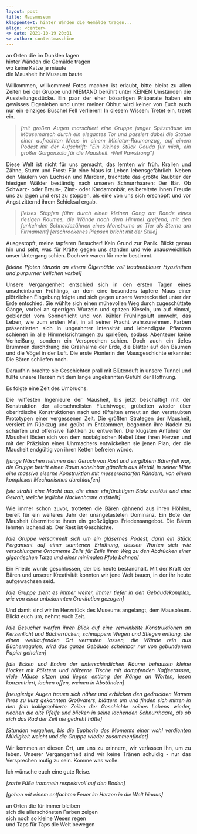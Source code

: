 ```yaml
---
layout: post
title: Mausmuseum
klappentext: hinter Wänden die Gemälde tragen...
align: <center>
<> date: 2021-10-19 20:01
<> author: contentmaschine
---
```



an Orten die im Dunklen lagen  
hinter Wänden die Gemälde tragen  
wo keine Katze je miaute  
die Mausheit ihr Museum baute  
  
<div style="text-align:justify">
	
Willkommen, willkommen! Fotos machen ist erlaubt, bitte bleibt zu allen Zeiten bei der Gruppe und NIEMAND berührt unter KEINEN Umständen die Ausstellungsstücke. Ein paar der eher bösartigen Präparate haben ein gewisses Eigenleben und unter meiner Obhut wird keiner von Euch auch nur ein einziges Büschel Fell verlieren! In diesem Wissen: Tretet ein, tretet ein.

>*[mit großen Augen marschiert eine Gruppe junger Spitzmäuse im Mäusemarsch durch ein elegantes Tor und passiert dabei die Statue einer aufrechten Maus in einem Miniatur-Raumanzug, auf einem Podest mit der Aufschrift: "Ein kleines Stück Gouda für mich, ein großer Gorgonzola für die Mausheit. -Neil Pawstrong"]*

Diese Welt ist nicht für uns gemacht, das lernten wir früh. Krallen und Zähne, Sturm und Frost: Für eine Maus ist Leben lebensgefährlich. Neben den Mäulern von Luchsen und Mardern, trachtete das größte Raubtier der hiesigen Wälder beständig nach unseren Schnurrhaaren: Der Bär. Ob Schwarz- oder Braun-, Zimt- oder Kardamonbär, es bereitete ihnen Freude uns zu jagen und erst zu stoppen, als eine von uns sich erschöpft und vor Angst zitternd ihrem Schicksal ergab.

 >*[leises Stapfen führt durch einen kleinen Gang am Rande eines riesigen Raumes, die Wände nach dem Himmel greifend, mit den funkelnden Schneidezähnen eines Monstrums an Tier als Sterne am Firmament] [erschrockenes Piepsen bricht mit der Stille]*

Ausgestopft, meine tapferen Besucher! Kein Grund zur Panik. Blickt genau hin und seht, was für Kräfte gegen uns standen und wie unausweichlich unser Untergang schien. Doch wir waren für mehr bestimmt.

*[kleine Pfoten tänzeln an einem Ölgemälde voll traubenblauer Hyazinthen und purpurner Veilchen vorbei]*

Unsere Vergangenheit entschied sich in den ersten Tagen eines unscheinbaren Frühlings, an dem eine besonders tapfere Maus einer plötzlichen Eingebung folgte und sich gegen unsere Verstecke tief unter der Erde entschied. Sie wühlte sich einen mühevollen Weg durch zugeschüttete Gänge, vorbei an sperrigen Wurzeln und spitzen Kieseln, um auf einmal, geblendet vom Sonnenlicht und von kühler Frühlingsluft umweht, das Leben, wie zum ersten Mal, in all seiner Pracht wahrzunehmen. Farben präsentierten sich in ungeahnter Intensität und lebendigste Pflanzen schienen in alle Himmelsrichtungen zu sprießen, sodass Abenteuer keine Verheißung, sondern ein Versprechen schien. Doch auch ein tiefes Brummen durchdrang die Grashalme der Erde, die Blätter auf den Bäumen und die Vögel in der Luft. Die erste Pionierin der Mausgeschichte erkannte: Die Bären schliefen noch.

Daraufhin brachte sie Geschichten prall mit Blütenduft in unsere Tunnel und füllte unsere Herzen mit dem lange ungekannten Gefühl der Hoffnung.

Es folgte eine Zeit des Umbruchs.

Die wiffesten Ingenieure der Mausheit, bis jetzt beschäftigt mit der Konstruktion der allerschnellsten Fluchtwege, grübelten wieder über oberirdische Konstruktionen nach und tüftelten erneut an den verstaubten Prototypen einer vergessenen Zeit. Die größten Strategen der Mausheit, versiert im Rückzug und geübt im Entkommen, begonnen ihre Nadeln zu schärfen und offensive Taktiken zu entwerfen. Die klügsten Anführer der Mausheit lösten sich von dem nostalgischen Nebel über ihren Herzen und mit der Präzision eines Uhrmachers entwickelten sie jenen Plan, der die Mausheit endgültig von ihren Ketten befreien würde.

*[junge Näschen nehmen den Geruch von Rost und vergilbtem Bärenfell war, die Gruppe betritt einen Raum scheinbar gänzlich aus Metall, in seiner Mitte eine massive eiserne Konstruktion mit messerscharfen Rändern, von einem komplexen Mechanismus durchlaufen]*

*[sie strahlt eine Macht aus, die einen ehrfürchtigen Stolz auslöst und eine Gewalt, welche jegliche Nackenhaare aufstellt]*

Wie immer schon zuvor, trotteten die Bären gähnend aus ihren Höhlen, bereit für ein weiteres Jahr der unangetasteten Dominanz. Ein Bote der Mausheit übermittelte ihnen ein großzügiges Friedensangebot. Die Bären lehnten lachend ab. Der Rest ist Geschichte.

*[die Gruppe versammelt sich um ein gläsernes Podest, darin ein Stück Pergament auf einer samtenen Erhöhung, dessen Worten sich wie verschlungene Ornamente Zeile für Zeile ihren Weg zu den Abdrücken einer gigantischen Tatze und einer minimalen Pfote bahnen]*

Ein Friede wurde geschlossen, der bis heute bestandhält. Mit der Kraft der Bären und unserer Kreativität konnten wir jene Welt bauen, in der ihr heute aufgewachsen seid.

*[die Gruppe zieht es immer weiter, immer tiefer in den Gebäudekomplex, wie von einer unbekannten Gravitation gezogen]*

Und damit sind wir im Herzstück des Museums angelangt, dem Mausoleum. Blickt euch um, nehmt euch Zeit.

*[die Besucher werfen ihren Blick auf eine verwinkelte Konstruktionen an Kerzenlicht und Bücherrücken, schnuppern Wegen und Stiegen entlang, die einen weitlaufenden Ort vermuten lassen, die Wände rein aus Bücherregalen, wird das ganze Gebäude scheinbar nur von gebundenem Papier gehalten]*

*[die Ecken und Enden der unterschiedlichen Räume behausen kleine Hocker mit Pölstern und hölzerne Tische mit dampfenden Kaffeetassen, viele Mäuse sitzen und liegen entlang der Ränge an Worten, lesen konzentriert, lachen offen, weinen in Abständen]*

*[neugierige Augen trauen sich näher und erblicken den gedruckten Namen ihres zu kurz gekannten Großvaters, blättern um und finden sich mitten in den fein kalligraphierte Zeilen der Geschichte seines Lebens wieder, riechen die alte Pfeife und blicken in seine lachenden Schnurrhaare, als ob sich das Rad der Zeit nie gedreht hätte]*

*[Stunden vergehen, bis die Euphorie des Moments einer wohl verdienten Müdigkeit weicht und die Gruppe wieder zusammenfindet]*

Wir kommen an diesen Ort, um uns zu erinnern, wir verlassen ihn, um zu leben. Unserer Vergangenheit sind wir keine Tränen schuldig - nur das Versprechen mutig zu sein. Komme was wolle.

Ich wünsche euch eine gute Reise.

*[zarte Füße trommeln respektvoll auf den Boden]*

*[gehen mit einem entfachten Feuer im Herzen in die Welt hinaus]*  

</div>

an Orten die für immer bleiben  
sich die allerschönsten Farben zeigen  
sich noch so kleine Wesen regen  
und Taps für Taps die Welt bewegen
